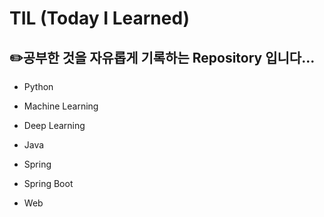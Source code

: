 # TIL (Today I Learned)

## ✏️공부한 것을 자유롭게 기록하는 Repository 입니다...

- Python
- Machine Learning
- Deep Learning

- Java
- Spring
- Spring Boot

- Web

